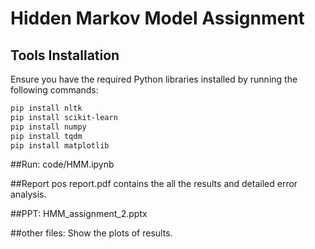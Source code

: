 # Hidden Markov Model Assignment

## Tools Installation
Ensure you have the required Python libraries installed by running the following commands:

```bash
pip install nltk
pip install scikit-learn
pip install numpy
pip install tqdm
pip install matplotlib
```

##Run:
code/HMM.ipynb


##Report
pos report.pdf contains the all the results and detailed error analysis.

##PPT:
HMM_assignment_2.pptx

##other files:
Show the plots of results.

